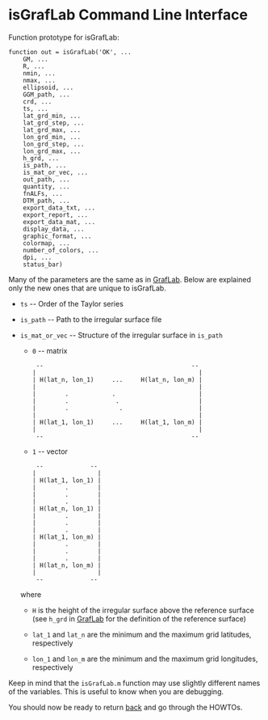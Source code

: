 # isGrafLab Command Line Interface

Function prototype for isGrafLab:

```
function out = isGrafLab('OK', ...
    GM, ...
    R, ...
    nmin, ...
    nmax, ...
    ellipsoid, ...
    GGM_path, ...
    crd, ...
    ts, ...
    lat_grd_min, ...
    lat_grd_step, ...
    lat_grd_max, ...
    lon_grd_min, ...
    lon_grd_step, ...
    lon_grd_max, ...
    h_grd, ...
    is_path, ...
    is_mat_or_vec, ...
    out_path, ...
    quantity, ...
    fnALFs, ...
    DTM_path, ...
    export_data_txt, ...
    export_report, ...
    export_data_mat, ...
    display_data, ...
    graphic_format, ...
    colormap, ...
    number_of_colors, ...
    dpi, ...
    status_bar)
```

Many of the parameters are the same as in [GrafLab](./graflab.md). Below are
explained only the new ones that are unique to isGrafLab.

* `ts` -- Order of the Taylor series

* `is_path` -- Path to the irregular surface file

* `is_mat_or_vec` -- Structure of the irregular surface in `is_path`

  * `0` -- matrix

    ```
     --                                         --
    |                                             |
    | H(lat_n, lon_1)     ...     H(lat_n, lon_m) |
    |                                             |
    |        .            .                       |
    |        .             .                      |
    |        .              .                     |
    |                                             |
    | H(lat_1, lon_1)     ...     H(lat_1, lon_m) |
    |                                             |
     --                                         --
    ```

  * `1` -- vector

    ```
     --             --
    |                 |
    | H(lat_1, lon_1) |
    |        .        |
    |        .        |
    |        .        |
    | H(lat_n, lon_1) |
    |        .        |
    |        .        |
    |        .        |
    | H(lat_1, lon_m) |
    |        .        |
    |        .        |
    |        .        |
    | H(lat_n, lon_m) |
    |                 |
     --             --
    ```

  where

  * `H` is the height of the irregular surface above the reference surface (see
    `h_grd` in [GrafLab](graflab.md) for the definition of the reference
    surface)

  * `lat_1` and `lat_n` are the minimum and the maximum grid latitudes,
    respectively

  * `lon_1` and `lon_m` are the minimum and the maximum grid longitudes,
    respectively

Keep in mind that the `isGrafLab.m` function may use slightly different names
of the variables. This is useful to know when you are debugging.

You should now be ready to return [back](../README.md) and go through the
HOWTOs.
